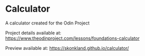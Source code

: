 # Calculator

A calculator created for the Odin Project

Project details available at: <https://www.theodinproject.com/lessons/foundations-calculator>

Preview available at: <https://skonkland.github.io/calculator/>
